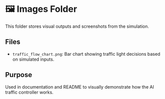 # 🖼️ Images Folder

This folder stores visual outputs and screenshots from the simulation.

## Files
- `traffic_flow_chart.png`: Bar chart showing traffic light decisions based on simulated inputs.

## Purpose
Used in documentation and README to visually demonstrate how the AI traffic controller works.
